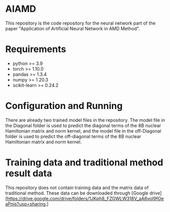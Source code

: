 # AIAMD
This repository is the code repository for the neural network part of the paper "Application of Artificial Neural Network in AMD Method".
# Requirements
 * python >= 3.9
 * torch >= 1.10.0
 * pandas >= 1.3.4
 * numpy >= 1.20.3
 * scikit-learn >= 0.24.2
# Configuration and Running
There are already two trained model files in the repository. The model file in the Diagonal folder is used to predict the diagonal terms of the 8B nuclear Hamiltonian matrix and norm kernel, and the model file in the off-Diagonal folder is used to predict the off-diagonal terms of the 8B nuclear Hamiltonian matrix and norm kernel. 
# Training data and traditional method result data
This repository does not contain training data and the matrix data of traditional method. These data can be downloaded through [Google drive][https://drive.google.com/drive/folders/1JKph8_FZGWLW318V_aA6vol9fOeaPnis?usp=sharing.]

